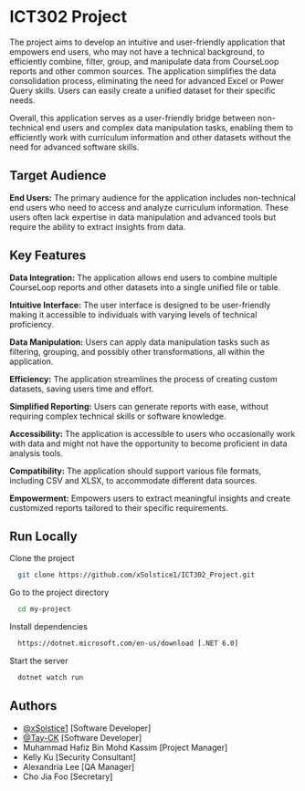 
# ICT302 Project

The project aims to develop an intuitive and user-friendly application that empowers end users, who may not have a technical background, to efficiently combine, filter, group, and manipulate data from CourseLoop reports and other common sources. The application simplifies the data consolidation process, eliminating the need for advanced Excel or Power Query skills. Users can easily create a unified dataset for their specific needs.

Overall, this application serves as a user-friendly bridge between non-technical end users and complex data manipulation tasks, enabling them to efficiently work with curriculum information and other datasets without the need for advanced software skills.

## Target Audience

**End Users:** The primary audience for the application includes non-technical end users who need to access and analyze curriculum information. These users often lack expertise in data manipulation and advanced tools but require the ability to extract insights from data.
## Key Features

**Data Integration:** The application allows end users to combine multiple CourseLoop reports and other datasets into a single unified file or table.

**Intuitive Interface:** The user interface is designed to be user-friendly making it accessible to individuals with varying levels of technical proficiency.

**Data Manipulation:** Users can apply data manipulation tasks such as filtering, grouping, and possibly other transformations, all within the application.

**Efficiency:** The application streamlines the process of creating custom datasets, saving users time and effort.

**Simplified Reporting:** Users can generate reports with ease, without requiring complex technical skills or software knowledge.

**Accessibility:** The application is accessible to users who occasionally work with data and might not have the opportunity to become proficient in data analysis tools.

**Compatibility:** The application should support various file formats, including CSV and XLSX, to accommodate different data sources.

**Empowerment:** Empowers users to extract meaningful insights and create customized reports tailored to their specific requirements.
## Run Locally

Clone the project

```bash
  git clone https://github.com/xSolstice1/ICT302_Project.git
```

Go to the project directory

```bash
  cd my-project
```

Install dependencies

```bash
  https://dotnet.microsoft.com/en-us/download [.NET 6.0]
```

Start the server

```bash
  dotnet watch run
```


## Authors

- [@xSolstice1](https://github.com/xSolstice1) [Software Developer]
- [@Tay-CK](https://github.com/Tay-CK) [Software Developer]
- Muhammad Hafiz Bin Mohd Kassim [Project Manager]
- Kelly Ku [Security Consultant]
- Alexandria Lee [QA Manager]
- Cho Jia Foo [Secretary]


